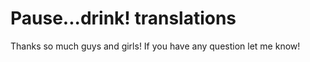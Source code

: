 # Pause...drink! translations

Thanks so much guys and girls! If you have any question let me know!
